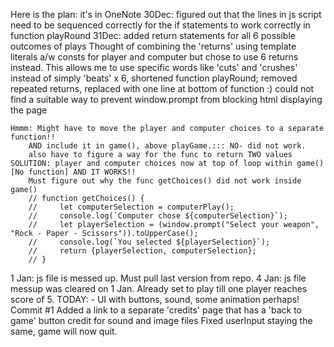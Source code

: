 Here is the plan:
    it's in OneNote
30Dec:
    figured out that the lines in js script need to be sequenced correctly for the if statements to work correctly in function playRound
31Dec: 
    added return statements for all 6 possible outcomes of plays
        Thought of combining the 'returns' using template literals a/w consts for player and computer but chose to use 6 returns instead. This allows me to use specific words like 'cuts' and 'crushes' instead of simply 'beats' x 6,
    shortened function playRound; 
        removed repeated returns, replaced with one line at bottom of function :)
    could not find a suitable way to prevent window.prompt from blocking html displaying the page
    
    Hmmm: Might have to move the player and computer choices to a separate function!! 
        AND include it in game(), above playGame.::: NO- did not work.
        also have to figure a way for the func to return TWO values
    SOLUTION: player and computer choices now at top of loop within game() [No function] AND IT WORKS!!
        Must figure out why the func getChoices() did not work inside game()
        // function getChoices() {
        //     let computerSelection = computerPlay();
        //     console.log(`Computer chose ${computerSelection}`);
        //     let playerSelection = (window.prompt("Select your weapon", "Rock - Paper - Scissors")).toUpperCase();
        //     console.log(`You selected ${playerSelection}`);
        //     return {playerSelection, computerSelection};
        // }
1 Jan:
    js file is messed up. Must pull last version from repo.
4 Jan: js file messup was cleared on 1 Jan. Already set to play till one player reaches score of 5.
    TODAY: - UI with buttons, sound, some animation perhaps!
    Commit #1
        Added a link to a separate 'credits' page that has a 'back to game' button
            credit for sound and image files
        Fixed userInput staying the same, game will now quit.